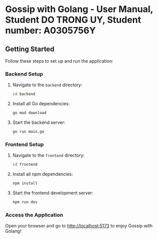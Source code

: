 # Gossip with Golang - User Manual, Student DO TRONG UY, Student number: A0305756Y

## Getting Started

Follow these steps to set up and run the application:

### Backend Setup
1. Navigate to the `backend` directory:
   ```bash
   cd backend
   ```
2. Install all Go dependencies:
   ```bash
   go mod download
   ```
3. Start the backend server:
   ```bash
   go run main.go
   ```

### Frontend Setup
1. Navigate to the `frontend` directory:
   ```bash
   cd frontend
   ```
2. Install all npm dependencies:
   ```bash
   npm install
   ```
3. Start the frontend development server:
   ```bash
   npm run dev
   ```

### Access the Application
Open your browser and go to [http://localhost:5173](http://localhost:5173) to enjoy Gossip with Golang!
